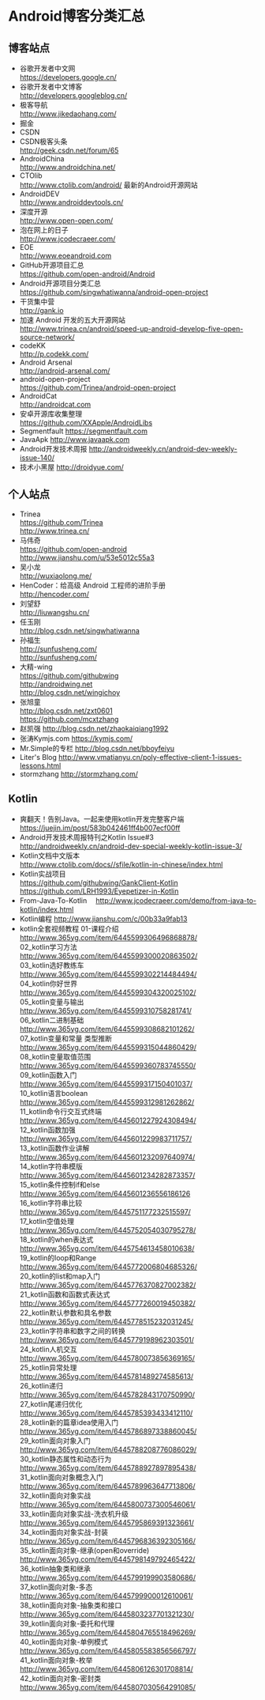 # Android博客分类汇总

## 博客站点
* 谷歌开发者中文网 <br> https://developers.google.cn/
* 谷歌开发者中文博客 <br> http://developers.googleblog.cn/
* 极客导航 <br> http://www.jikedaohang.com/
* 掘金
* CSDN
* CSDN极客头条 <br> http://geek.csdn.net/forum/65
* AndroidChina <br> http://www.androidchina.net/
* CTOlib <br> http://www.ctolib.com/android/  最新的Android开源网站
* AndroidDEV <br> http://www.androiddevtools.cn/
* 深度开源 <br> http://www.open-open.com/
* 泡在网上的日子 <br> http://www.jcodecraeer.com/
* EOE <br>	http://www.eoeandroid.com
* GitHub开源项目汇总 <br> https://github.com/open-android/Android
* Android开源项目分类汇总 <br>  https://github.com/singwhatiwanna/android-open-project
* 干货集中营 <br> http://gank.io
* 加速 Android 开发的五大开源网站 <br> http://www.trinea.cn/android/speed-up-android-develop-five-open-source-network/
* codeKK <br> http://p.codekk.com/
* Android Arsenal <br> http://android-arsenal.com/
* android-open-project <br> https://github.com/Trinea/android-open-project
* AndroidCat <br> http://androidcat.com
* 安卓开源库收集整理 <br> https://github.com/XXApple/AndroidLibs
* Segmentfault https://segmentfault.com
* JavaApk http://www.javaapk.com
* Android开发技术周报  http://androidweekly.cn/android-dev-weekly-issue-140/
* 技术小黑屋 http://droidyue.com/


## 个人站点
* Trinea <br>
https://github.com/Trinea <br>
http://www.trinea.cn/
* 马伟奇 <br> https://github.com/open-android <br>
http://www.jianshu.com/u/53e5012c55a3
* 吴小龙 <br> http://wuxiaolong.me/
* HenCoder：给高级 Android 工程师的进阶手册 <br> http://hencoder.com/
* 刘望舒 <br> http://liuwangshu.cn/
* 任玉刚 <br> http://blog.csdn.net/singwhatiwanna
* 孙福生 <br> http://sunfusheng.com/ <br>
http://sunfusheng.com/
* 大精-wing 
<br> https://github.com/githubwing 
<br> http://androidwing.net
<br> http://blog.csdn.net/wingichoy
* 张旭童 <br> http://blog.csdn.net/zxt0601
<br> https://github.com/mcxtzhang
* 赵凯强
http://blog.csdn.net/zhaokaiqiang1992
* 张涛Kymjs.com
https://kymjs.com/
* Mr.Simple的专栏
http://blog.csdn.net/bboyfeiyu
* Liter's Blog
http://www.vmatianyu.cn/poly-effective-client-1-issues-lessons.html
* stormzhang
http://stormzhang.com/

## Kotlin
* 爽翻天！告别Java。一起来使用kotlin开发完整客户端
https://juejin.im/post/583b042461ff4b007ecf00ff
* Android开发技术周报特刊之Kotlin Issue#3
http://androidweekly.cn/android-dev-special-weekly-kotlin-issue-3/
* Kotlin文档中文版本 <br>
http://www.ctolib.com/docs//sfile/kotlin-in-chinese/index.html
* Kotlin实战项目 <br>
https://github.com/githubwing/GankClient-Kotlin
https://github.com/LRH1993/Eyepetizer-in-Kotlin
* From-Java-To-Kotlin　
http://www.jcodecraeer.com/demo/from-java-to-kotlin/index.html
* Kotlin编程
http://www.jianshu.com/c/00b33a9fab13
* kotlin全套视频教程
01-课程介绍 <br>
http://www.365yg.com/item/6445599306496868878/ <br>
02_kotlin学习方法 <br>
http://www.365yg.com/item/6445599300020863502/ <br>
03_kotlin选好教练车 <br>
http://www.365yg.com/item/6445599302214484494/ <br>
04_kotlin你好世界 <br>
http://www.365yg.com/item/6445599304320025102/ <br>
05_kotlin变量与输出 <br>
http://www.365yg.com/item/6445599310758281741/ <br>
06_kotlin二进制基础 <br>
http://www.365yg.com/item/6445599308682101262/ <br>
07_kotlin变量和常量 类型推断 <br>
http://www.365yg.com/item/6445599315044860429/ <br>
08_kotlin变量取值范围 <br>
http://www.365yg.com/item/6445599360783745550/ <br>
09_kotlin函数入门 <br>
http://www.365yg.com/item/6445599317150401037/ <br>
10_kotlin语言boolean <br>
http://www.365yg.com/item/6445599312981262862/ <br>
11_kotlin命令行交互式终端 <br>
http://www.365yg.com/item/6445601227924308494/ <br>
12_kotlin函数加强 <br>
http://www.365yg.com/item/6445601229983711757/ <br>
13_kotlin函数作业讲解 <br>
http://www.365yg.com/item/6445601232097640974/ <br>
14_kotlin字符串模版 <br>
http://www.365yg.com/item/6445601234282873357/ <br>
15_kotlin条件控制if和else <br>
http://www.365yg.com/item/6445601236556186126 <br>
16_kotlin字符串比较 <br>
http://www.365yg.com/item/6445751177232515597/ <br>
17_kotlin空值处理 <br>
http://www.365yg.com/item/6445752054030795278/ <br>
18_kotlin的when表达式 <br>
http://www.365yg.com/item/6445754613458010638/ <br>
19_kotlin的loop和Range <br>
http://www.365yg.com/item/6445772006804685326/ <br>
20_kotlin的list和map入门 <br>
http://www.365yg.com/item/6445776370827002382/ <br>
21_kotlin函数和函数式表达式 <br>
http://www.365yg.com/item/6445777260019450382/ <br>
22_kotlin默认参数和具名参数 <br>
http://www.365yg.com/item/6445778515232031245/ <br>
23_kotlin字符串和数字之间的转换 <br>
http://www.365yg.com/item/6445779198962303501/ <br>
24_kotlin人机交互 <br>
http://www.365yg.com/item/6445780073856369165/ <br>
25_kotlin异常处理 <br>
http://www.365yg.com/item/6445781489274585613/ <br>
26_kotlin递归 <br>
http://www.365yg.com/item/6445782843170750990/ <br>
27_kotlin尾递归优化 <br>
http://www.365yg.com/item/6445785393433412110/ <br>
28_kotlin新的篇章idea使用入门 <br>
http://www.365yg.com/item/6445786897338860045/ <br>
29_kotlin面向对象入门 <br>
http://www.365yg.com/item/6445788208776086029/ <br>
30_kotlin静态属性和动态行为 <br>
http://www.365yg.com/item/6445788927897895438/ <br>
31_kotlin面向对象概念入门 <br>
http://www.365yg.com/item/6445789963647713806/ <br>
32_kotlin面向对象实战 <br>
http://www.365yg.com/item/6445800737300546061/ <br>
33_kotlin面向对象实战-洗衣机升级 <br>
http://www.365yg.com/item/6445795869391323661/ <br>
34_kotlin面向对象实战-封装 <br>
http://www.365yg.com/item/6445796836392305166/ <br>
35_kotlin面向对象-继承(open和override) <br>
http://www.365yg.com/item/6445798149792465422/ <br>
36_kotlin抽象类和继承 <br>
http://www.365yg.com/item/6445799199903580686/ <br>
37_kotlin面向对象-多态 <br>
http://www.365yg.com/item/6445799900012610061/ <br>
38_kotlin面向对象-抽象类和接口 <br>
http://www.365yg.com/item/6445803237701321230/ <br>
39_kotlin面向对象-委托和代理 <br>
http://www.365yg.com/item/6445804765518496269/ <br>
40_kotlin面向对象-单例模式 <br>
http://www.365yg.com/item/6445805583856566797/ <br>
41_kotlin面向对象-枚举 <br>
http://www.365yg.com/item/6445806126301708814/ <br>
42_kotlin面向对象-密封类 <br>
http://www.365yg.com/item/6445807030564291085/ <br>






















